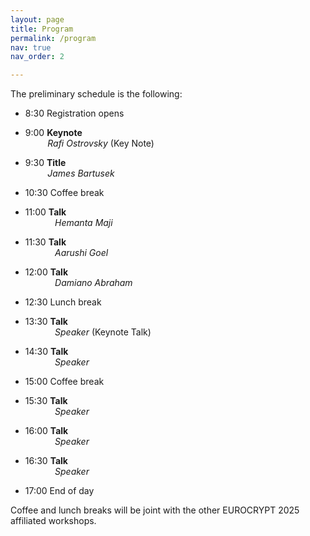 ```yaml
---
layout: page
title: Program
permalink: /program
nav: true
nav_order: 2

---
```


The preliminary schedule is the following:

- 8:30	Registration opens

- 9:00	**Keynote** <br>
	&nbsp;&nbsp;&nbsp;&nbsp;&nbsp;&nbsp;&nbsp;&nbsp; *Rafi Ostrovsky* (Key Note)
- 9:30	**Title** <br>
	&nbsp;&nbsp;&nbsp;&nbsp;&nbsp;&nbsp;&nbsp;&nbsp; *James Bartusek* 

- 10:30 Coffee break

- 11:00	**Talk** <br>
	&nbsp;&nbsp;&nbsp;&nbsp;&nbsp;&nbsp;&nbsp;&nbsp;&nbsp;&nbsp;&nbsp; *Hemanta Maji*
- 11:30 **Talk**	 <br>
	&nbsp;&nbsp;&nbsp;&nbsp;&nbsp;&nbsp;&nbsp;&nbsp;&nbsp;&nbsp;&nbsp; *Aarushi Goel*
- 12:00	**Talk**  <br>
	&nbsp;&nbsp;&nbsp;&nbsp;&nbsp;&nbsp;&nbsp;&nbsp;&nbsp;&nbsp;&nbsp; *Damiano Abraham*

- 12:30 Lunch break

- 13:30 **Talk** <br>
	&nbsp;&nbsp;&nbsp;&nbsp;&nbsp;&nbsp;&nbsp;&nbsp;&nbsp;&nbsp;&nbsp; *Speaker* (Keynote Talk)
- 14:30 **Talk**<br>
	&nbsp;&nbsp;&nbsp;&nbsp;&nbsp;&nbsp;&nbsp;&nbsp;&nbsp;&nbsp;&nbsp; *Speaker*

- 15:00 Coffee break

- 15:30 **Talk** <br>
	&nbsp;&nbsp;&nbsp;&nbsp;&nbsp;&nbsp;&nbsp;&nbsp;&nbsp;&nbsp;&nbsp; *Speaker*
- 16:00 **Talk** <br>
	&nbsp;&nbsp;&nbsp;&nbsp;&nbsp;&nbsp;&nbsp;&nbsp;&nbsp;&nbsp;&nbsp; *Speaker*
- 16:30 **Talk**<br>
	&nbsp;&nbsp;&nbsp;&nbsp;&nbsp;&nbsp;&nbsp;&nbsp;&nbsp;&nbsp;&nbsp; *Speaker*

- 17:00 End of day  

Coffee and lunch breaks will be joint with the other EUROCRYPT 2025 affiliated workshops.

